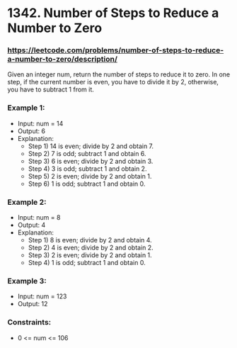 # 1342. Number of Steps to Reduce a Number to Zero 
### https://leetcode.com/problems/number-of-steps-to-reduce-a-number-to-zero/description/

Given an integer num, return the number of steps to reduce it to zero.
In one step, if the current number is even, you have to divide it by 2, otherwise, you have to subtract 1 from it.

### Example 1:
 - Input: num = 14
 - Output: 6
 - Explanation:
   - Step 1) 14 is even; divide by 2 and obtain 7.
   - Step 2) 7 is odd; subtract 1 and obtain 6.
   - Step 3) 6 is even; divide by 2 and obtain 3.
   - Step 4) 3 is odd; subtract 1 and obtain 2.
   - Step 5) 2 is even; divide by 2 and obtain 1.
   - Step 6) 1 is odd; subtract 1 and obtain 0.

### Example 2:
 - Input: num = 8
 - Output: 4
 - Explanation:
   - Step 1) 8 is even; divide by 2 and obtain 4.
   - Step 2) 4 is even; divide by 2 and obtain 2.
   - Step 3) 2 is even; divide by 2 and obtain 1.
   - Step 4) 1 is odd; subtract 1 and obtain 0.

### Example 3:
- Input: num = 123
- Output: 12

### Constraints:
 - 0 <= num <= 106
